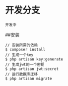 # 开发分支

~~~php+HTML
开发中
~~~

##安装
~~~
// 安装所需的依赖
$ composer install
// 生成一个key 
$ php artisan key:generate
// 生成jwt的一个密钥
$ php artisan jwt:secret
// 运行数据库迁移
$ php artisan migrate
